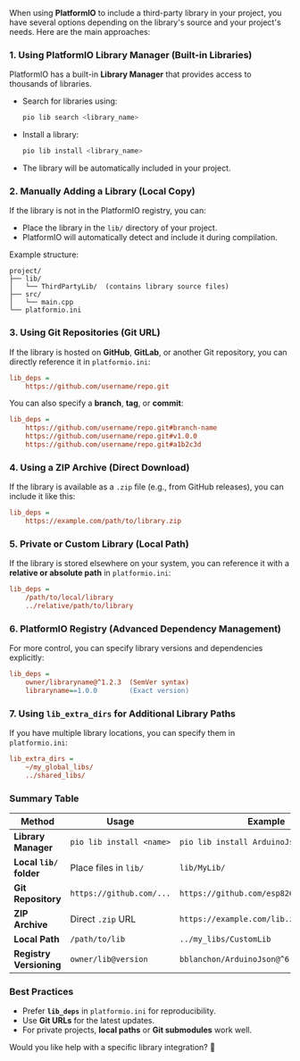 When using **PlatformIO** to include a third-party library in your project, you have several options depending on the library's source and your project's needs. Here are the main approaches:

### **1. Using PlatformIO Library Manager (Built-in Libraries)**

PlatformIO has a built-in **Library Manager** that provides access to thousands of libraries.

- Search for libraries using:
  ```bash
  pio lib search <library_name>
  ```
- Install a library:
  ```bash
  pio lib install <library_name>
  ```
- The library will be automatically included in your project.

### **2. Manually Adding a Library (Local Copy)**

If the library is not in the PlatformIO registry, you can:

- Place the library in the `lib/` directory of your project.
- PlatformIO will automatically detect and include it during compilation.

Example structure:

```
project/
├── lib/
│   └── ThirdPartyLib/  (contains library source files)
├── src/
│   └── main.cpp
└── platformio.ini
```

### **3. Using Git Repositories (Git URL)**

If the library is hosted on **GitHub**, **GitLab**, or another Git repository, you can directly reference it in `platformio.ini`:

```ini
lib_deps =
    https://github.com/username/repo.git
```

You can also specify a **branch**, **tag**, or **commit**:

```ini
lib_deps =
    https://github.com/username/repo.git#branch-name
    https://github.com/username/repo.git#v1.0.0
    https://github.com/username/repo.git#a1b2c3d
```

### **4. Using a ZIP Archive (Direct Download)**

If the library is available as a `.zip` file (e.g., from GitHub releases), you can include it like this:

```ini
lib_deps =
    https://example.com/path/to/library.zip
```

### **5. Private or Custom Library (Local Path)**

If the library is stored elsewhere on your system, you can reference it with a **relative or absolute path** in `platformio.ini`:

```ini
lib_deps =
    /path/to/local/library
    ../relative/path/to/library
```

### **6. PlatformIO Registry (Advanced Dependency Management)**

For more control, you can specify library versions and dependencies explicitly:

```ini
lib_deps =
    owner/libraryname@^1.2.3  (SemVer syntax)
    libraryname==1.0.0        (Exact version)
```

### **7. Using `lib_extra_dirs` for Additional Library Paths**

If you have multiple library locations, you can specify them in `platformio.ini`:

```ini
lib_extra_dirs =
    ~/my_global_libs/
    ../shared_libs/
```

### **Summary Table**

| Method                  | Usage                    | Example                                  |
| ----------------------- | ------------------------ | ---------------------------------------- |
| **Library Manager**     | `pio lib install <name>` | `pio lib install ArduinoJson`            |
| **Local `lib/` folder** | Place files in `lib/`    | `lib/MyLib/`                             |
| **Git Repository**      | `https://github.com/...` | `https://github.com/esp8266/Arduino.git` |
| **ZIP Archive**         | Direct `.zip` URL        | `https://example.com/lib.zip`            |
| **Local Path**          | `/path/to/lib`           | `../my_libs/CustomLib`                   |
| **Registry Versioning** | `owner/lib@version`      | `bblanchon/ArduinoJson@^6.21.0`          |

### **Best Practices**

- Prefer **`lib_deps`** in `platformio.ini` for reproducibility.
- Use **Git URLs** for the latest updates.
- For private projects, **local paths** or **Git submodules** work well.

Would you like help with a specific library integration? 🚀

